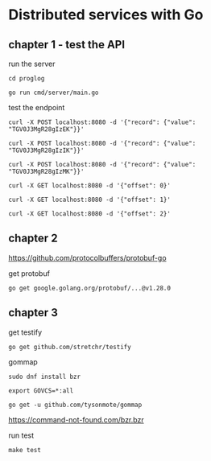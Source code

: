 # Distributed services with Go

## chapter 1 - test the API

run the server

```shell
cd proglog

go run cmd/server/main.go
```

test the endpoint

```shell
curl -X POST localhost:8080 -d '{"record": {"value": "TGV0J3MgR28gIzEK"}}'

curl -X POST localhost:8080 -d '{"record": {"value": "TGV0J3MgR28gIzIK"}}'

curl -X POST localhost:8080 -d '{"record": {"value": "TGV0J3MgR28gIzMK"}}'

curl -X GET localhost:8080 -d '{"offset": 0}'

curl -X GET localhost:8080 -d '{"offset": 1}'

curl -X GET localhost:8080 -d '{"offset": 2}'
```

## chapter 2

https://github.com/protocolbuffers/protobuf-go

get protobuf

```shell
go get google.golang.org/protobuf/...@v1.28.0
```

## chapter 3

get testify

```shell
go get github.com/stretchr/testify
```

gommap

```shell
sudo dnf install bzr

export GOVCS=*:all

go get -u github.com/tysonmote/gommap
```

https://command-not-found.com/bzr.bzr

run test

```shell
make test
```
